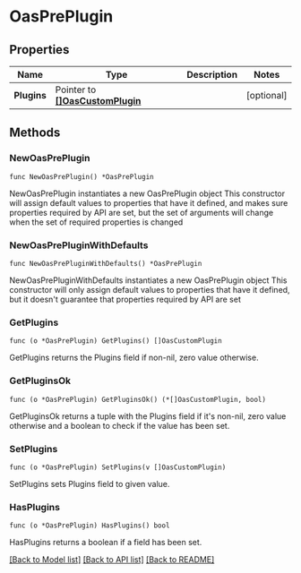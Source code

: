 # OasPrePlugin

## Properties

Name | Type | Description | Notes
------------ | ------------- | ------------- | -------------
**Plugins** | Pointer to [**[]OasCustomPlugin**](OasCustomPlugin.md) |  | [optional] 

## Methods

### NewOasPrePlugin

`func NewOasPrePlugin() *OasPrePlugin`

NewOasPrePlugin instantiates a new OasPrePlugin object
This constructor will assign default values to properties that have it defined,
and makes sure properties required by API are set, but the set of arguments
will change when the set of required properties is changed

### NewOasPrePluginWithDefaults

`func NewOasPrePluginWithDefaults() *OasPrePlugin`

NewOasPrePluginWithDefaults instantiates a new OasPrePlugin object
This constructor will only assign default values to properties that have it defined,
but it doesn't guarantee that properties required by API are set

### GetPlugins

`func (o *OasPrePlugin) GetPlugins() []OasCustomPlugin`

GetPlugins returns the Plugins field if non-nil, zero value otherwise.

### GetPluginsOk

`func (o *OasPrePlugin) GetPluginsOk() (*[]OasCustomPlugin, bool)`

GetPluginsOk returns a tuple with the Plugins field if it's non-nil, zero value otherwise
and a boolean to check if the value has been set.

### SetPlugins

`func (o *OasPrePlugin) SetPlugins(v []OasCustomPlugin)`

SetPlugins sets Plugins field to given value.

### HasPlugins

`func (o *OasPrePlugin) HasPlugins() bool`

HasPlugins returns a boolean if a field has been set.


[[Back to Model list]](../README.md#documentation-for-models) [[Back to API list]](../README.md#documentation-for-api-endpoints) [[Back to README]](../README.md)


